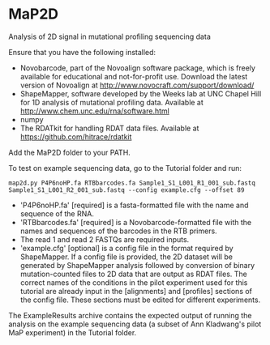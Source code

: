 # MaP2D

Analysis of 2D signal in mutational profiling sequencing data

Ensure that you have the following installed:

* Novobarcode, part of the Novoalign software package, which is freely available for educational and not-for-profit use. Download the latest version of Novoalign at http://www.novocraft.com/support/download/
* ShapeMapper, software developed by the Weeks lab at UNC Chapel Hill for 1D analysis of mutational profiling data. Available at http://www.chem.unc.edu/rna/software.html
* numpy
* The RDATkit for handling RDAT data files. Available at https://github.com/hitrace/rdatkit

Add the MaP2D folder to your PATH.

To test on example sequencing data, go to the Tutorial folder and run:

    map2d.py P4P6noHP.fa RTBbarcodes.fa Sample1_S1_L001_R1_001_sub.fastq Sample1_S1_L001_R2_001_sub.fastq --config example.cfg --offset 89
* 'P4P6noHP.fa' [required] is a fasta-formatted file with the name and sequence of the RNA.
* 'RTBbarcodes.fa' [required] is a Novobarcode-formatted file with the names and sequences of the barcodes in the RTB primers.
* The read 1 and read 2 FASTQs are required inputs.
* 'example.cfg' [optional] is a config file in the format required by ShapeMapper. If a config file is provided, the 2D dataset will be generated by ShapeMapper analysis followed by conversion of binary mutation-counted files to 2D data that are output as RDAT files. The correct names of the conditions in the pilot experiment used for this tutorial are already input in the [alignments] and [profiles] sections of the config file. These sections must be edited for different experiments.

The ExampleResults archive contains the expected output of running the analysis on the example sequencing data (a subset of Ann Kladwang's pilot MaP experiment) in the Tutorial folder.
